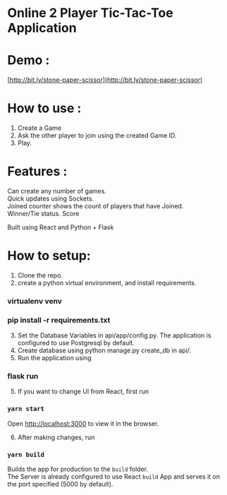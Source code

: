 # Online 2 Player Tic-Tac-Toe Application

# Demo : 
[http://bit.ly/stone-paper-scissor](http://bit.ly/stone-paper-scissor)

# How to use : 
1. Create a Game<br />
2. Ask the other player to join using the created Game ID.<br />
3. Play.<br />

# Features :
Can create any number of games. <br />
Quick updates using Sockets. <br />
Joined counter shows the count of players that have Joined. <br/>
Winner/Tie status.
Score 

Built using React and Python + Flask

# How to setup:
1. Clone the repo.<br>
2. create a python virtual environment, and install requirements.
### virtualenv venv
### pip install -r requirements.txt
3. Set the Database Variables in api/app/config.py. The application is configured to use Postgresql by default. <br/>
4. Create database using python manage.py create_db in api/. <br />
5. Run the application using
### flask run 

5. If you want to change UI from React, first run 
### `yarn start`
Open [http://localhost:3000](http://localhost:3000) to view it in the browser.

6. After making changes, run
### `yarn build`

Builds the app for production to the `build` folder.<br />
The Server is already configured to use React `build` App and serves it on the port specified (5000 by default).
